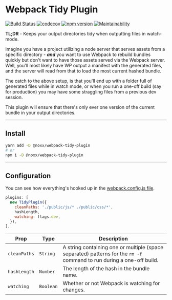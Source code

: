 # Webpack Tidy Plugin

[![Build Status](https://travis-ci.org/the0neWhoKnocks/webpack-tidy-plugin.svg?branch=master)](https://travis-ci.org/the0neWhoKnocks/webpack-tidy-plugin)
[![codecov](https://codecov.io/gh/the0neWhoKnocks/webpack-tidy-plugin/branch/master/graph/badge.svg)](https://codecov.io/gh/the0neWhoKnocks/webpack-tidy-plugin)
[![npm version](https://badge.fury.io/js/%40noxx%2Fwebpack-tidy-plugin.svg)](https://badge.fury.io/js/%40noxx%2Fwebpack-tidy-plugin)
[![Maintainability](https://api.codeclimate.com/v1/badges/303c4380e53765b2613a/maintainability)](https://codeclimate.com/github/the0neWhoKnocks/webpack-tidy-plugin/maintainability)

**TL;DR** - Keeps your output directories tidy when outputting files in watch-mode.

Imagine you have a project utilizing a node server that serves assets from a
specific directory - **_and_** you want to use Webpack to rebuild bundles quickly
but don't want to have those assets served via the Webpack server. Well, you'll
most likely have WP output a manifest with the generated files, and the server
will read from that to load the most current hashed bundle.

The catch to the above setup, is that you'll end up with a folder full of
generated files while in watch mode, or when you run a one-off build (say for
production) you may have some straggling files from a previous dev session.

This plugin will ensure that there's only ever one version of the current bundle
in your output directories.

---

## Install

```sh
yarn add -D @noxx/webpack-tidy-plugin
# or
npm i -D @noxx/webpack-tidy-plugin
```

---

## Configuration

You can see how everything's hooked up in the [webpack.config.js file](./example/webpack.config.js).

```js
plugins: [
  new TidyPlugin({
    cleanPaths: './public/js/* ./public/css/*',
    hashLength,
    watching: flags.dev,
  }),
],
```

| Prop         | Type      | Description |
| ------------ | --------- | ----------- |
| `cleanPaths` | `String`  | A string containing one or multiple (space separated) patterns for the `rm -f` command to run during a one-off build. |
| `hashLength` | `Number`  | The length of the hash in the bundle name. |
| `watching`   | `Boolean` | Whether or not Webpack is watching for changes. |
